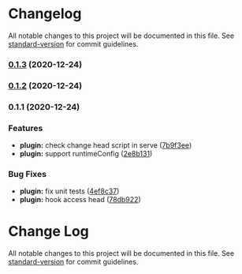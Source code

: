 # Changelog

All notable changes to this project will be documented in this file. See [standard-version](https://github.com/conventional-changelog/standard-version) for commit guidelines.

### [0.1.3](https://github.com/franckaragao/nuxt-maps-module/compare/v0.1.2...v0.1.3) (2020-12-24)

### [0.1.2](https://github.com/franckaragao/nuxt-maps-module/compare/v0.1.1...v0.1.2) (2020-12-24)

### 0.1.1 (2020-12-24)


### Features

* **plugin:** check change head script in serve ([7b9f3ee](https://github.com/franckaragao/nuxt-gmpas-module/commit/7b9f3ee93e0c376f5a0fb94f326045cc50cfe87e))
* **plugin:** support runtimeConfig ([2e8b131](https://github.com/franckaragao/nuxt-gmpas-module/commit/2e8b131f08210fb0fb187b1a0e1d1f0a1b2e7f96))


### Bug Fixes

* **plugin:** fix unit tests ([4ef8c37](https://github.com/franckaragao/nuxt-gmpas-module/commit/4ef8c3704aca81037b48800d40974ab9c7ff722e))
* **plugin:** hook access head ([78db922](https://github.com/franckaragao/nuxt-gmpas-module/commit/78db922d887c88703e564adff2bf298470f89b7e))

# Change Log

All notable changes to this project will be documented in this file. See [standard-version](https://github.com/conventional-changelog/standard-version) for commit guidelines.
